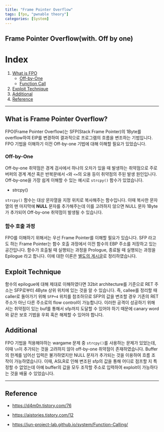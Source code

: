 ```yaml
---
title: "Frame Pointer Overflow"
tags: [fpo, "pwnable theory"]
categories: [System]
---
```


Frame Pointer Overflow(with. Off by one)
----------------------------------------

# Index

1. [What is FPO](#what-is-frame-pointer-overflow)
	- [Off-by-One](#off-by-one)
	- [Function Call](#함수-호출-과정)
2. [Exploit Technique](#exploit-technique)
3. [Additional](#additional)
4. [Reference](#reference)

* * *

## What is Frame Pointer Overflow?

FPO(Frame Pointer Overflow)는 SFP(Stack Frame Pointer)의 1Byte를 overflow하여 EIP를 변경하여 결과적으로 프로그램의 흐름을 변조하는 기법입니다. FPO 기법을 이해하기 이전 Off-by-one 기법에 대해 이해할 필요가 있었습니다.

### Off-by-One

Off-by-one 취약점은 경계 검사에서 하나의 오차가 있을 때 발생하는 취약점으로 주로 버퍼의 경계 계산 혹은 반복문에서 `<`와 `<=`의 오용 등이 취약점의 주된 발생 원인입니다. Off-by-one을 가장 쉽게 이해할 수 있는 예시로 `strcpy()` 함수가 있었습니다.

- strcpy()

`strcpy()` 함수는 대상 문자열을 지정 위치로 복사해주는 함수입니다. 이때 복사한 문자열의 맨 마지막에 **NULL** 문자를 추가해주는데 이를 고려하지 않으면 NULL 문자 1Byte가 추가되어 Off-by-one 취약점이 발생될 수 있습니다.

### 함수 호출 과정

FPO를 이해하기 위해서는 우선 Frame Pointer를 이해할 필요가 있습니다. SFP 라고도 하는 Frame Pointer는 함수 호출 과정에서 이전 함수의 EBP 주소를 저장하고 있는 공간입니다. 함수가 호출될 때 실행되는 과정을 Prologue, 종료될 때 실행되는 과정을 Epilogue 라고 합니다. 이에 대한 이론은 [별도의 게시글](https://jun-project-lab.github.io/system/Function-Calling/)로 정리하였습니다.

## Exploit Technique

함수의 epilogue에 대해 제대로 이해하였다면 32bit architecture를 기준으로 RET 주소는 SFP로부터 4Byte 상위 위치에 있는 것을 알 수 있습니다. 즉, callee를 정리할 때 caller로 돌아가기 위해 `SFP+4` 위치를 참조하므로 SFP의 값을 변조할 경우 기존의 RET 주소가 아닌 다른 주소로의 flow control이 가능합니다. 이러한 공격이 성공하기 위해서는 취약점이 있는 buf를 통해서 sfp까지 도달할 수 있어야 하기 때문에 canary word와 같은 보호 기법을 우회 혹은 해제할 수 있어야 합니다.

## Additional

FPO 기법을 적용해야하는 wargame 문제 중 `strcpy()`를 사용하는 문제가 있었는데, 이때 `\n`이 추가되는 것을 고려하지 않아 off-by-one 취약점이 존재하였습니다. Buffer의 한계를 넘어선 입력은 불가하였지만 NULL 문자가 추가되는 것을 이용하여 흐름 조작이 가능하였습니다. 이때, ASLR로 인해 변조된 sfp의 값을 통해 어디로 점프할 지 특정할 수 없었는데 아예 buffer의 값을 모두 조작할 주소로 입력하여 exploit이 가능하다는 것을 배울 수 있었습니다.

* * *

## Reference

- <https://d4m0n.tistory.com/76>

- <https://aistories.tistory.com/12>

- <https://jun-project-lab.github.io/system/Function-Calling/>
